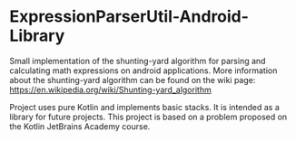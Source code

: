 # ExpressionParserUtil-Android-Library
Small implementation of the shunting-yard algorithm for parsing and calculating math expressions on android applications. More information about the shunting-yard algorithm
can be found on the wiki page: https://en.wikipedia.org/wiki/Shunting-yard_algorithm

Project uses pure Kotlin and implements basic stacks. It is intended as a library for future projects.
This project is based on a problem proposed on the Kotlin JetBrains Academy course.
